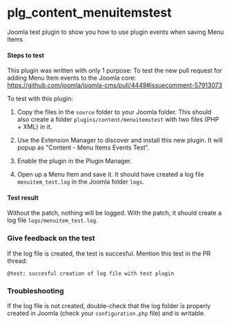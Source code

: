 plg_content_menuitemstest
=========================

Joomla test plugin to show you how to use plugin events when saving Menu Items

#### Steps to test
This plugin was written with only 1 purpose: To test the new pull
request for adding Menu Item events to the Joomla core:
https://github.com/joomla/joomla-cms/pull/4449#issuecomment-57913073

To test with this plugin: 

1) Copy the files in the `source` folder to your Joomla folder. This should also create a folder `plugins/content/menuitemstest`
with two files (PHP + XML) in it.

2) Use the Extension Manager to discover and install this new plugin. It will popup as "Content - Menu Items Events Test".

3) Enable the plugin in the Plugin Manager.

4) Open up a Menu Item and save it. It should have created a log file `menuitem_test.log` in the Joomla folder `logs`.

#### Test result
Without the patch, nothing will be logged. With the patch, it should create a log file `logs/menuitem_test.log`.

### Give feedback on the test
If the log file is created, the test is succesful. Mention this test in
the PR thread:

    @test: succesful creation of log file with test plugin

### Troubleshooting
If the log file is not created, double-check that the log folder is
properly created in Joomla (check your `configuration.php` file) and is writable.

